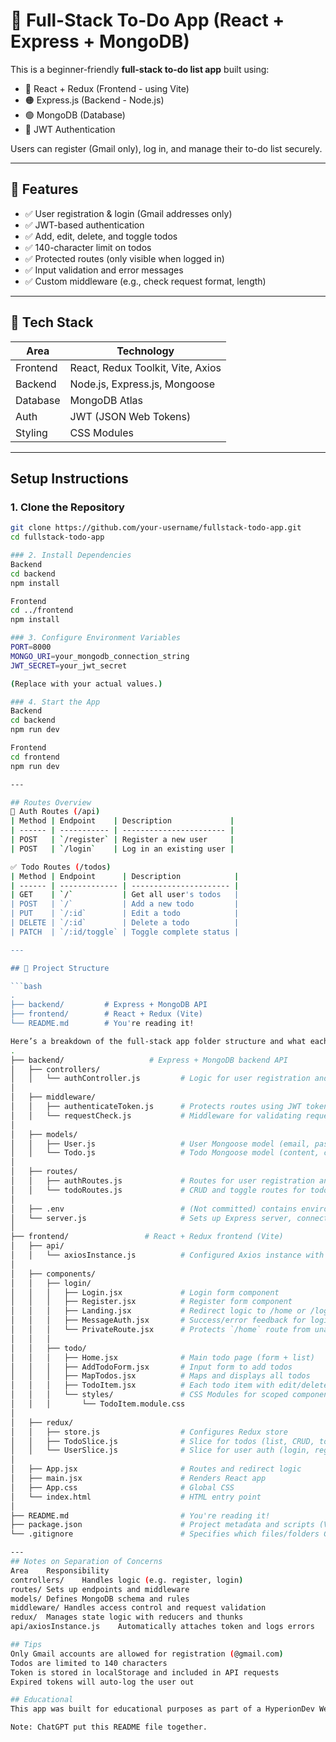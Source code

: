 # 📝 Full-Stack To-Do App (React + Express + MongoDB)

This is a beginner-friendly **full-stack to-do list app** built using:

- 🔵 React + Redux (Frontend - using Vite)
- 🟠 Express.js (Backend - Node.js)
- 🟢 MongoDB (Database)
- 🔐 JWT Authentication

Users can register (Gmail only), log in, and manage their to-do list securely.

---

## 🚀 Features

- ✅ User registration & login (Gmail addresses only)
- ✅ JWT-based authentication
- ✅ Add, edit, delete, and toggle todos
- ✅ 140-character limit on todos
- ✅ Protected routes (only visible when logged in)
- ✅ Input validation and error messages
- ✅ Custom middleware (e.g., check request format, length)

---

## 🔧 Tech Stack

| Area     | Technology                        |
| -------- | --------------------------------- |
| Frontend | React, Redux Toolkit, Vite, Axios |
| Backend  | Node.js, Express.js, Mongoose     |
| Database | MongoDB Atlas                     |
| Auth     | JWT (JSON Web Tokens)             |
| Styling  | CSS Modules                       |

---

## Setup Instructions

### 1. Clone the Repository

````bash
git clone https://github.com/your-username/fullstack-todo-app.git
cd fullstack-todo-app

### 2. Install Dependencies
Backend
cd backend
npm install

Frontend
cd ../frontend
npm install

### 3. Configure Environment Variables
PORT=8000
MONGO_URI=your_mongodb_connection_string
JWT_SECRET=your_jwt_secret

(Replace with your actual values.)

### 4. Start the App
Backend
cd backend
npm run dev

Frontend
cd frontend
npm run dev

---

## Routes Overview
🧑 Auth Routes (/api)
| Method | Endpoint    | Description             |
| ------ | ----------- | ----------------------- |
| POST   | `/register` | Register a new user     |
| POST   | `/login`    | Log in an existing user |

✅ Todo Routes (/todos)
| Method | Endpoint      | Description            |
| ------ | ------------- | ---------------------- |
| GET    | `/`           | Get all user's todos   |
| POST   | `/`           | Add a new todo         |
| PUT    | `/:id`        | Edit a todo            |
| DELETE | `/:id`        | Delete a todo          |
| PATCH  | `/:id/toggle` | Toggle complete status |

---

## 📁 Project Structure

```bash
.
├── backend/         # Express + MongoDB API
├── frontend/        # React + Redux (Vite)
└── README.md        # You're reading it!

Here’s a breakdown of the full-stack app folder structure and what each file/folder does:
.
├── backend/                   # Express + MongoDB backend API
│   ├── controllers/
│   │   └── authController.js         # Logic for user registration and login
│
│   ├── middleware/
│   │   ├── authenticateToken.js      # Protects routes using JWT token verification
│   │   └── requestCheck.js           # Middleware for validating request type, email domain, todo length
│
│   ├── models/
│   │   ├── User.js                   # User Mongoose model (email, password)
│   │   └── Todo.js                   # Todo Mongoose model (content, completed, user ref)
│
│   ├── routes/
│   │   ├── authRoutes.js             # Routes for user registration and login
│   │   └── todoRoutes.js             # CRUD and toggle routes for todos (protected)
│
│   ├── .env                          # (Not committed) contains environment variables like JWT_SECRET
│   └── server.js                     # Sets up Express server, connects to MongoDB, mounts routes
│
├── frontend/                 # React + Redux frontend (Vite)
│   ├── api/
│   │   └── axiosInstance.js          # Configured Axios instance with interceptors and token logic
│
│   ├── components/
│   │   ├── login/
│   │   │   ├── Login.jsx             # Login form component
│   │   │   ├── Register.jsx          # Register form component
│   │   │   ├── Landing.jsx           # Redirect logic to /home or /login
│   │   │   ├── MessageAuth.jsx       # Success/error feedback for login/register
│   │   │   └── PrivateRoute.jsx      # Protects `/home` route from unauthenticated access
│   │   │
│   │   ├── todo/
│   │   │   ├── Home.jsx              # Main todo page (form + list)
│   │   │   ├── AddTodoForm.jsx       # Input form to add todos
│   │   │   ├── MapTodos.jsx          # Maps and displays all todos
│   │   │   ├── TodoItem.jsx          # Each todo item with edit/delete/toggle logic
│   │   │   └── styles/               # CSS Modules for scoped component styling
│   │   │       └── TodoItem.module.css
│
│   ├── redux/
│   │   ├── store.js                  # Configures Redux store
│   │   ├── TodoSlice.js              # Slice for todos (list, CRUD, toggle, thunk logic)
│   │   └── UserSlice.js              # Slice for user auth (login, register, logout)
│
│   ├── App.jsx                       # Routes and redirect logic
│   ├── main.jsx                      # Renders React app
│   ├── App.css                       # Global CSS
│   └── index.html                    # HTML entry point
│
├── README.md                         # You're reading it!
├── package.json                      # Project metadata and scripts (Vite, dependencies, etc.)
└── .gitignore                        # Specifies which files/folders Git should ignore

---
## Notes on Separation of Concerns
Area	Responsibility
controllers/	Handles logic (e.g. register, login)
routes/	Sets up endpoints and middleware
models/	Defines MongoDB schema and rules
middleware/	Handles access control and request validation
redux/	Manages state logic with reducers and thunks
api/axiosInstance.js	Automatically attaches token and logs errors

## Tips
Only Gmail accounts are allowed for registration (@gmail.com)
Todos are limited to 140 characters
Token is stored in localStorage and included in API requests
Expired tokens will auto-log the user out

## Educational
This app was built for educational purposes as part of a HyperionDev Web Development Bootcamp.

Note: ChatGPT put this README file together.
````
